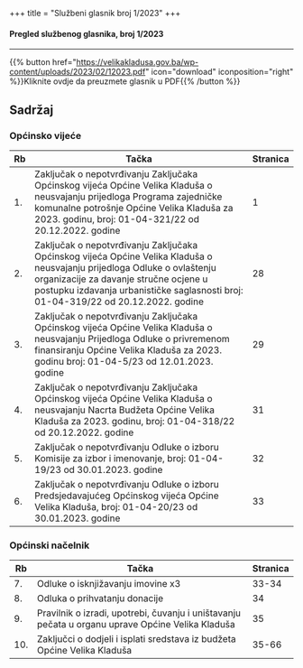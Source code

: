 +++
title = "Službeni glasnik broj 1/2023"
+++

#### Pregled službenog glasnika, broj 1/2023

---

{{% button href="https://velikakladusa.gov.ba/wp-content/uploads/2023/02/12023.pdf" icon="download" iconposition="right" %}}Kliknite ovdje da preuzmete glasnik u PDF{{% /button %}}

## Sadržaj

### Općinsko vijeće

| Rb | Tačka | Stranica
| -- | ----------- | ---
| 1. | Zaključak o nepotvrđivanju Zaključaka Općinskog vijeća Općine Velika Kladuša o neusvajanju prijedloga Programa zajedničke komunalne potrošnje Općine Velika Kladuša za 2023. godinu, broj: 01-04-321/22 od 20.12.2022. godine | 1
| 2. | Zaključak o nepotvrđivanju Zaključaka  Općinskog vijeća Općine Velika Kladuša o neusvajanju prijedloga Odluke o ovlaštenju organizacije za davanje stručne ocjene u postupku izdavanja urbanističke saglasnosti broj: 01-04-319/22 od 20.12.2022. godine | 28
| 3. | 	Zaključak o nepotvrđivanju Zaključaka Općinskog vijeća Općine Velika Kladuša o neusvajanju Prijedloga Odluke o privremenom finansiranju Općine Velika Kladuša za 2023. godinu broj: 01-04-5/23 od 12.01.2023. godine | 29
| 4. | Zaključak o nepotvrđivanju Zaključaka Općinskog vijeća Općine Velika Kladuša o neusvajanju Nacrta Budžeta Općine Velika Kladuša za 2023. godinu, broj: 01-04-318/22 od 20.12.2022. godine | 31
| 5. | Zaključak o nepotvrđivanju Odluke o izboru Komisije za izbor i imenovanje, broj: 01-04-19/23 od 30.01.2023. godine | 32
| 6. | Zaključak o nepotvrđivanju Odluke o izboru Predsjedavajućeg Općinskog vijeća Općine Velika Kladuša, broj: 01-04-20/23 od 30.01.2023. godine | 33

### Općinski načelnik

| Rb | Tačka | Stranica
| -- | ----------- | ---
| 7. | Odluke o isknjižavanju imovine x3 | 33-34
| 8. | Odluka o prihvatanju donacije | 34
| 9. | Pravilnik o izradi, upotrebi, čuvanju i uništavanju pečata u organu uprave Općine Velika Kladuša | 35
| 10. | Zaključci o dodjeli i isplati sredstava iz budžeta Općine Velika Kladuša | 35-66
